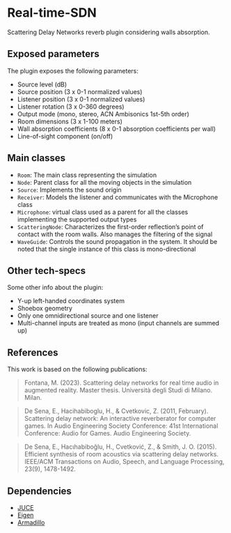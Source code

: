 # Real-time-SDN
Scattering Delay Networks reverb plugin considering walls absorption.

## Exposed parameters
The plugin exposes the following parameters:
* Source level (dB)
* Source position (3 x 0-1 normalized values)
* Listener position (3 x 0-1 normalized values)
* Listener rotation (3 x 0-360 degrees)
* Output mode (mono, stereo, ACN Ambisonics 1st-5th order)
* Room dimensions (3 x 1-100 meters)
* Wall absorption coefficients (8 x 0-1 absorption coefficients per wall)
* Line-of-sight component (on/off)

## Main classes
* ```Room```: The main class representing the simulation 
* ```Node```: Parent class for all the moving objects in the simulation
* ```Source```: Implements the sound origin 
* ```Receiver```: Models the listener and communicates with the Microphone class
* ```Microphone```: virtual class used as a parent for all the classes implementing the supported output types
* ```ScatteringNode```: Characterizes the first-order reflection’s point of contact with the room walls. Also manages the filtering of the signal
* ```WaveGuide```: Controls the sound propagation in the system. It should be noted that the single instance of this class is mono-directional

## Other tech-specs
Some other info about the plugin:
* Y-up left-handed coordinates system
* Shoebox geometry
* Only one omnidirectional source and one listener
* Multi-channel inputs are treated as mono (input channels are summed up)

## References
This work is based on the following publications:
> Fontana, M. (2023). Scattering delay networks for real time audio in augmented reality. Master thesis. Università degli Studi di Milano. Milan.

> De Sena, E., Hacihabiboglu, H., & Cvetkovic, Z. (2011, February). Scattering delay network: An interactive reverberator for computer games. In Audio Engineering Society Conference: 41st International Conference: Audio for Games. Audio Engineering Society.

> De Sena, E., Hacιhabiboğlu, H., Cvetković, Z., & Smith, J. O. (2015). Efficient synthesis of room acoustics via scattering delay networks. IEEE/ACM Transactions on Audio, Speech, and Language Processing, 23(9), 1478-1492.

## Dependencies
* [JUCE](https://juce.com/)
* [Eigen](https://eigen.tuxfamily.org/)
* [Armadillo](https://arma.sourceforge.net/)
